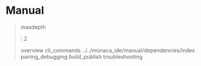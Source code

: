 Manual
======

> maxdepth
>
> :   2
>
> overview cli\_commands ../../monaca\_ide/manual/dependencies/index
> pairing\_debugging build\_publish troubleshooting
